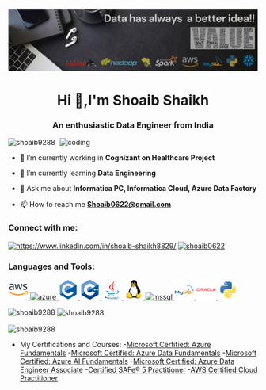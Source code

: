 ![logo](https://github.com/Shoaib9288/Shoaib9288/blob/main/1664168143615.jfif)
<h1 align="center">Hi 👋,I'm Shoaib Shaikh</h1>
<h3 align="center">An enthusiastic Data Engineer from India</h3>


<img align="right" alt="coding" width="400" src="https://media.giphy.com/media/qgQUggAC3Pfv687qPC/giphy.gif">

<p align="left"> <img src="https://komarev.com/ghpvc/?username=shoaib9288&label=Profile%20views&color=0e75b6&style=flat" alt="shoaib9288" /> </p>

- 🔭 I’m currently working in **Cognizant on Healthcare Project**

- 🌱 I’m currently learning **Data Engineering**

- 💬 Ask me about **Informatica PC, Informatica Cloud, Azure Data Factory**

- 📫 How to reach me **Shoaib0622@gmail.com**

<h3 align="left">Connect with me:</h3>
<p align="left">
<a href="https://linkedin.com/in/https://www.linkedin.com/in/shoaib-shaikh8829/" target="blank"><img align="center" src="https://raw.githubusercontent.com/rahuldkjain/github-profile-readme-generator/master/src/images/icons/Social/linked-in-alt.svg" alt="https://www.linkedin.com/in/shoaib-shaikh8829/" height="30" width="40" /></a>
<a href="https://www.hackerrank.com/shoaib0622" target="blank"><img align="center" src="https://raw.githubusercontent.com/rahuldkjain/github-profile-readme-generator/master/src/images/icons/Social/hackerrank.svg" alt="shoaib0622" height="30" width="40" /></a>
</p>

<h3 align="left">Languages and Tools:</h3>
<p align="left"> <a href="https://aws.amazon.com" target="_blank" rel="noreferrer"> <img src="https://raw.githubusercontent.com/devicons/devicon/master/icons/amazonwebservices/amazonwebservices-original-wordmark.svg" alt="aws" width="40" height="40"/> </a> <a href="https://azure.microsoft.com/en-in/" target="_blank" rel="noreferrer"> <img src="https://www.vectorlogo.zone/logos/microsoft_azure/microsoft_azure-icon.svg" alt="azure" width="40" height="40"/> </a> <a href="https://www.cprogramming.com/" target="_blank" rel="noreferrer"> <img src="https://raw.githubusercontent.com/devicons/devicon/master/icons/c/c-original.svg" alt="c" width="40" height="40"/> </a> <a href="https://www.w3schools.com/cpp/" target="_blank" rel="noreferrer"> <img src="https://raw.githubusercontent.com/devicons/devicon/master/icons/cplusplus/cplusplus-original.svg" alt="cplusplus" width="40" height="40"/> </a> <a href="https://www.java.com" target="_blank" rel="noreferrer"> <img src="https://raw.githubusercontent.com/devicons/devicon/master/icons/java/java-original.svg" alt="java" width="40" height="40"/> </a> <a href="https://www.linux.org/" target="_blank" rel="noreferrer"> <img src="https://raw.githubusercontent.com/devicons/devicon/master/icons/linux/linux-original.svg" alt="linux" width="40" height="40"/> </a> <a href="https://www.microsoft.com/en-us/sql-server" target="_blank" rel="noreferrer"> <img src="https://www.svgrepo.com/show/303229/microsoft-sql-server-logo.svg" alt="mssql" width="40" height="40"/> </a> <a href="https://www.mysql.com/" target="_blank" rel="noreferrer"> <img src="https://raw.githubusercontent.com/devicons/devicon/master/icons/mysql/mysql-original-wordmark.svg" alt="mysql" width="40" height="40"/> </a> <a href="https://www.oracle.com/" target="_blank" rel="noreferrer"> <img src="https://raw.githubusercontent.com/devicons/devicon/master/icons/oracle/oracle-original.svg" alt="oracle" width="40" height="40"/> </a> <a href="https://www.python.org" target="_blank" rel="noreferrer"> <img src="https://raw.githubusercontent.com/devicons/devicon/master/icons/python/python-original.svg" alt="python" width="40" height="40"/> </a> </p>

<p><img align="left" src="https://github-readme-stats.vercel.app/api/top-langs?username=shoaib9288&show_icons=true&locale=en&layout=compact" alt="shoaib9288" /></p>

<p>&nbsp;<img align="center" src="https://github-readme-stats.vercel.app/api?username=shoaib9288&show_icons=true&locale=en" alt="shoaib9288" /></p>

<p><img align="center" src="https://github-readme-streak-stats.herokuapp.com/?user=shoaib9288&" alt="shoaib9288" /></p>


- My Certifications and Courses:
  -[Microsoft Certified: Azure Fundamentals](https://www.credly.com/badges/caec10a2-5e34-42d4-b667-3792964b6994/public_url)
  -[Microsoft Certified: Azure Data Fundamentals](https://www.credly.com/badges/1f7c8ad8-1cae-4edc-a022-766a6cfd1742/public_url)
  -[Microsoft Certified: Azure AI Fundamentals](https://www.credly.com/badges/fc6d31c7-d62f-4b35-8877-2aadddc28082/public_url)
  -[Microsoft Certified: Azure Data Engineer Associate](https://www.credly.com/badges/82c917aa-1865-457e-8ec4-b2b77bb14a96/public_url)
  -[Certified SAFe® 5 Practitioner](https://www.credly.com/badges/95bf0ade-30d0-4c8d-b1da-4d38162cfbc5/public_url)
  -[AWS Certified Cloud Practitioner](https://www.credly.com/badges/b0e6a5d0-b1dd-4c38-a6ec-918aa37618f0/public_url)

